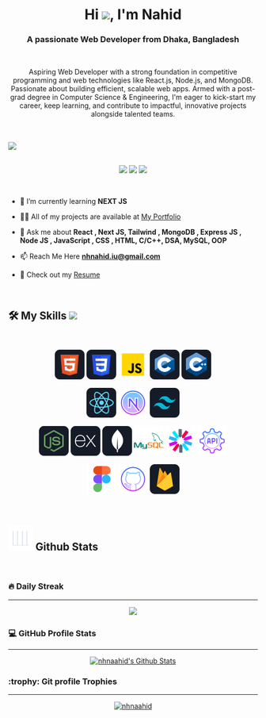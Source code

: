 <h1 align="center">Hi <img src="https://media.giphy.com/media/hvRJCLFzcasrR4ia7z/giphy.gif" width="35">, I'm Nahid</h1>

<h3 align="center">A passionate Web Developer from Dhaka, Bangladesh</h3>
<br>

<p align="center">Aspiring Web Developer with a strong foundation in competitive programming and web technologies like React.js, Node.js, and MongoDB. Passionate about building efficient, scalable web apps. Armed with a post-grad degree in Computer Science & Engineering, I'm eager to kick-start my career, keep learning, and contribute to impactful, innovative projects alongside talented teams.</p>
<br>

<a  target="blank"> <img align="center" src="https://user-images.githubusercontent.com/90236635/232446433-d5540fa2-fe28-4bb8-b929-cdb51fe61336.gif"   /> </a><br>
<br>

<p align="center"> <a href="https://www.linkedin.com/in/nahidiu45/"><img src="https://img.shields.io/badge/linkedin-%230077B5.svg?&style=for-the-badge&logo=linkedin&logoColor=white" height=25></a> <a href="https://www.facebook.com/nazmulhasan.nahid.395/"><img src="https://img.shields.io/badge/facebook-%231DA1F2.svg?&style=for-the-badge&logo=facebook&logoColor=white" height=25></a>  <a href="https://www.instagram.com/naazmul.nahid/"><img src="https://img.shields.io/badge/instagram-%23E4405F.svg?&style=for-the-badge&logo=instagram&logoColor=white" height=25></a></p>

<br>

- 🌱 I’m currently learning **NEXT JS**

- 👨‍💻 All of my projects are available at [My Portfolio](https://portfolio-nhnahid.web.app/)

- 💬 Ask me about **React , Next JS, Tailwind , MongoDB , Express JS , Node JS , JavaScript , CSS , HTML, C/C++, DSA, MySQL, OOP**

- 📫 Reach Me Here **nhnahid.iu@gmail.com**

- 📄 Check out my <a href="https://drive.google.com/file/d/1cLW5csEPbEQXkNqzYwSVHFUa3i-LUCNl/view?usp=sharing" target="_blank" rel="noopener noreferrer">Resume</a>

<br>

## 🛠️ My Skills <img src = "https://media2.giphy.com/media/QssGEmpkyEOhBCb7e1/giphy.gif?cid=ecf05e47a0n3gi1bfqntqmob8g9aid1oyj2wr3ds3mg700bl&rid=giphy.gif" width = 32px>

<br>
<p align="center">
<img src="https://github.com/nhnaahid/nhnaahid/blob/main/images/skills/HTML.png"/>
<img src="https://github.com/nhnaahid/nhnaahid/blob/main/images/skills/css.png"/>
<img src="https://github.com/nhnaahid/nhnaahid/blob/main/images/skills/js.png"/>
<img src="https://github.com/nhnaahid/nhnaahid/blob/main/images/skills/c.png"/>
<img src="https://github.com/nhnaahid/nhnaahid/blob/main/images/skills/cpp.png"/>
</p>
<p align="center">
<img src="https://github.com/nhnaahid/nhnaahid/blob/main/images/skills/react.png"/>
<img src="https://github.com/nhnaahid/nhnaahid/blob/main/images/skills/nextjs.png"/>
<img src="https://github.com/nhnaahid/nhnaahid/blob/main/images/skills/tailwind.png"/>
</p>
<p align="center">
<img src="https://github.com/nhnaahid/nhnaahid/blob/main/images/skills/node.png"/>
<img src="https://github.com/nhnaahid/nhnaahid/blob/main/images/skills/express.png"/>
<img src="https://github.com/nhnaahid/nhnaahid/blob/main/images/skills/mongo.png"/>
<img src="https://github.com/nhnaahid/nhnaahid/blob/main/images/skills/mysql.png"/>
<img src="https://github.com/nhnaahid/nhnaahid/blob/main/images/skills/jwt.png"/>
<img src="https://github.com/nhnaahid/nhnaahid/blob/main/images/skills/rest.png"/>
</p>
<p align="center">
<img src="https://github.com/nhnaahid/nhnaahid/blob/main/images/skills/figma.png"/>
<img src="https://github.com/nhnaahid/nhnaahid/blob/main/images/skills/githubb.png"/>
<img src="https://github.com/nhnaahid/nhnaahid/blob/main/images/skills/firebase.png"/>
</p>

<br/>

## <picture > <img src = "https://github.com/nhnaahid/nhnaahid/blob/main/images/others/statistics.gif" width = 50px>  </picture> Github Stats

<br>

<h3> 🔥 Daily Streak</h3>

----	

<p align="center">
<img width="60%" src="https://github-readme-streak-stats-zeta-two.vercel.app?user=nhnaahid&theme=holi-theme" />

</p>


  
<h3>💻 GitHub Profile Stats</h3>

----
	
<p align="center">
    <a href="https://github.com/anuraghazra/github-readme-stats">
	    <img alt="nhnaahid's Github Stats" src="https://github-readme-stats.vercel.app/api?username=nhnaahid&show_icons=true&count_private=true&locale=en&theme=tokyonight&layout=compact" height="230px"/></a>
	  
<br/>

  </p>


<h3> :trophy: Git profile Trophies </h3>

----
	
<p align="center"> <a href="https://github.com/ryo-ma/github-profile-trophy"><img src="https://github-profile-trophy.vercel.app/?username=nhnaahid&layout=compact&theme=tokyonight&column=4&margin-w=15&margin-h=15" alt="nhnaahid" /></a> </p>
	

	
